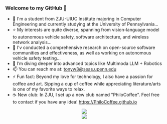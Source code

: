 ### Welcome to my GitHub 👋

<!--
**Jiewang** is a ✨ _special_ ✨ repository because its `README.md` (this file) appears on your GitHub profile.

Here are some ideas to get you started:

-->
- 📖 I'm a student from ZJU-UIUC Institute majoring in Computer Engineering and currently studying at the University of Pennsylvania...
- ⭐️ My interests are quite diverse, spanning from vision-language model to autonomous vehicle safety, software architecture, and wireless network analysis...
- 🔭 I'v conducted a comprehensive research on open-source software communities and effectiveness, as well as working on autonomous vehicle safety testing...
- 🌱 I’m diving deeper into advanced topics like Multimoda LLM + Robotics
- 📫 You can reach me at: tonyw3@seas.upenn.edu
- ⚡ Fun fact: Beyond my love for technology, I also have a passion for coffee and art. Sipping a cup of coffee while appreciating literature/arts is one of my favorite ways to relax.
- ☕ New club: In ZJU, I set up a new club named "PhiloCoffee". Feel free to contact if you have any idea! https://PhiloCoffee.github.io
  
<div align="center">
    <img  src="https://github-readme-streak-stats.herokuapp.com/?user=Everloom-129" />
</div>
<!-- ![profile_view_counter](https://komarev.com/ghpvc/?username=Everloom-129&style=for-the-badge&color=grey) -->
<div align="center">
    <img  src="https://komarev.com/ghpvc/?username=Everloom-129&style=for-the-badge&color=blue" />
</div>
